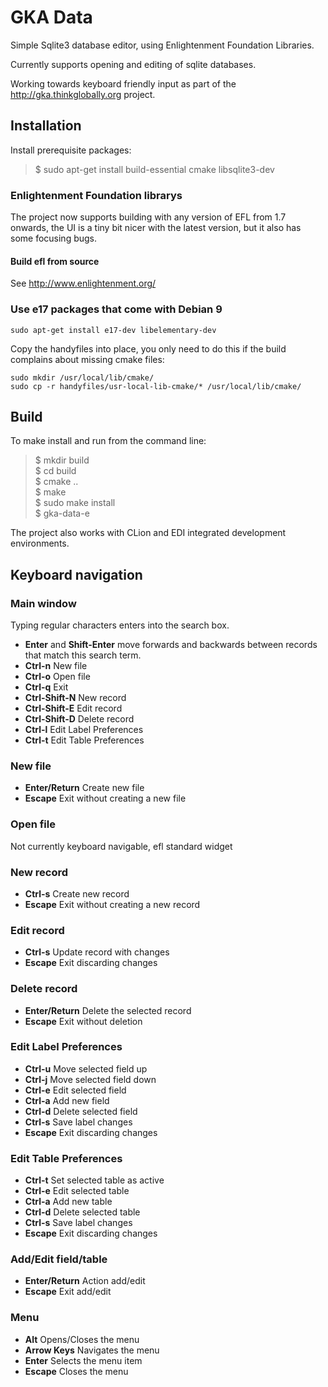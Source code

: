 # GKA Data

Simple Sqlite3 database editor, using Enlightenment Foundation Libraries.

Currently supports opening and editing of sqlite databases.

Working towards keyboard friendly input as part of the http://gka.thinkglobally.org project.

## Installation

Install prerequisite packages:

> $ sudo apt-get install build-essential cmake libsqlite3-dev

### Enlightenment Foundation librarys

The project now supports building with any version of EFL from 1.7 onwards, the UI is a tiny bit nicer with the latest version, but it also has some focusing bugs.

#### Build efl from source

See http://www.enlightenment.org/

### Use e17 packages that come with Debian 9

```
sudo apt-get install e17-dev libelementary-dev
```

Copy the handyfiles into place, you only need to do this if the build complains about missing cmake files:
```
sudo mkdir /usr/local/lib/cmake/
sudo cp -r handyfiles/usr-local-lib-cmake/* /usr/local/lib/cmake/
```

## Build

To make install and run from the command line:

> $ mkdir build  
> $ cd build  
> $ cmake ..  
> $ make  
> $ sudo make install  
> $ gka-data-e  

The project also works with CLion and EDI integrated development environments.

## Keyboard navigation

### Main window

Typing regular characters enters into the search box.
* **Enter** and **Shift-Enter** move forwards and backwards between records that match this search term.
* **Ctrl-n** New file
* **Ctrl-o** Open file
* **Ctrl-q** Exit
* **Ctrl-Shift-N** New record
* **Ctrl-Shift-E** Edit record
* **Ctrl-Shift-D** Delete record
* **Ctrl-l** Edit Label Preferences
* **Ctrl-t** Edit Table Preferences

### New file

* **Enter/Return** Create new file
* **Escape** Exit without creating a new file

### Open file

Not currently keyboard navigable, efl standard widget

### New record

* **Ctrl-s** Create new record
* **Escape** Exit without creating a new record

### Edit record

* **Ctrl-s** Update record with changes
* **Escape** Exit discarding changes

### Delete record

* **Enter/Return** Delete the selected record
* **Escape** Exit without deletion

### Edit Label Preferences

* **Ctrl-u** Move selected field up
* **Ctrl-j** Move selected field down
* **Ctrl-e** Edit selected field
* **Ctrl-a** Add new field
* **Ctrl-d** Delete selected field
* **Ctrl-s** Save label changes
* **Escape** Exit discarding changes

### Edit Table Preferences

* **Ctrl-t** Set selected table as active
* **Ctrl-e** Edit selected table
* **Ctrl-a** Add new table
* **Ctrl-d** Delete selected table
* **Ctrl-s** Save label changes
* **Escape** Exit discarding changes

### Add/Edit field/table

* **Enter/Return** Action add/edit
* **Escape** Exit add/edit

### Menu

* **Alt** Opens/Closes the menu
* **Arrow Keys** Navigates the menu
* **Enter** Selects the menu item
* **Escape** Closes the menu
